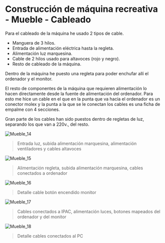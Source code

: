 # Construcción de máquina recreativa - Mueble - Cableado

Para el cableado de la máquina he usado 2 tipos de cable.
* Manguera de 3 hilos.
 * Entrada de alimentación eléctrica hasta la regleta.
 * Alimentación luz marquesina.
* Cable de 2 hilos usado para altavoces (rojo y negro).
 * Resto de cableado de la máquina.

Dentro de la máquina he puesto una regleta para poder enchufar allí el ordenador y el monitor.

El resto de componentes de la máquina que requieren alimentación  lo hacen directamente desde la fuente de alimentación del ordenador. Para esto me hice un cable en el que en la punta que va hacia el ordenador es un conector molex y la punta a la que se le conectan los cables es una ficha de empalme con 4 secciones.

Gran parte de los cables han sido puestos dentro de regletas de luz, separando los que van a 220v., del resto.

![Mueble_14](http://imageshack.com/a/img661/8889/dTB9lr.jpg "Entrada luz, subida alimentación marquesina, alimentación ventiladores y cables altavoces")
> Entrada luz, subida alimentación marquesina, alimentación ventiladores y cables altavoces


![Mueble_15](http://imageshack.com/a/img540/7765/nSsxkE.jpg "Alimentación regleta, subida alimentación marquesina, cables conectados a ordenador")
> Alimentación regleta, subida alimentación marquesina, cables conectados a ordenador


![Mueble_16](http://imageshack.com/a/img538/4245/gCf2rV.jpg "Detalle cable botón encendido monitor")
> Detalle cable botón encendido monitor


![Mueble_17](http://imageshack.com/a/img905/5093/zHlNSq.jpg "Cables conectados a IPAC, alimentación luces, botones mapeados del ordenador y del monitor")
> Cables conectados a IPAC, alimentación luces, botones mapeados del ordenador y del monitor


![Mueble_18](http://imageshack.com/a/img911/2562/YTswqM.jpg "Detalle cables conectados al PC")
> Detalle cables conectados al PC

